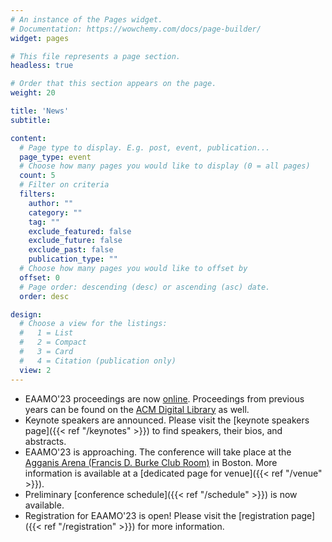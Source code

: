 ```yaml
---
# An instance of the Pages widget.
# Documentation: https://wowchemy.com/docs/page-builder/
widget: pages

# This file represents a page section.
headless: true

# Order that this section appears on the page.
weight: 20

title: 'News'
subtitle:

content:
  # Page type to display. E.g. post, event, publication...
  page_type: event
  # Choose how many pages you would like to display (0 = all pages)
  count: 5
  # Filter on criteria
  filters:
    author: ""
    category: ""
    tag: ""
    exclude_featured: false
    exclude_future: false
    exclude_past: false
    publication_type: ""
  # Choose how many pages you would like to offset by
  offset: 0
  # Page order: descending (desc) or ascending (asc) date.
  order: desc

design:
  # Choose a view for the listings:
  #   1 = List
  #   2 = Compact
  #   3 = Card
  #   4 = Citation (publication only)
  view: 2
---
```

- EAAMO'23 proceedings are now [online](https://dl.acm.org/doi/proceedings/10.1145/3617694). Proceedings from previous years can be found on the [ACM Digital Library](https://dl.acm.org/conference/eaamo/proceedings) as well.
- Keynote speakers are announced. Please visit the [keynote speakers page]({{< ref "/keynotes" >}}) to find speakers, their bios, and abstracts.
- EAAMO'23 is approaching. The conference will take place at the [Agganis Arena (Francis D. Burke Club Room)](https://eaamo.org/venue/) in Boston. More information is available at a [dedicated page for venue]({{< ref "/venue" >}}).
- Preliminary [conference schedule]({{< ref "/schedule" >}}) is now available.
- Registration for EAAMO'23 is open! Please visit the [registration page]({{< ref "/registration" >}}) for more information.

